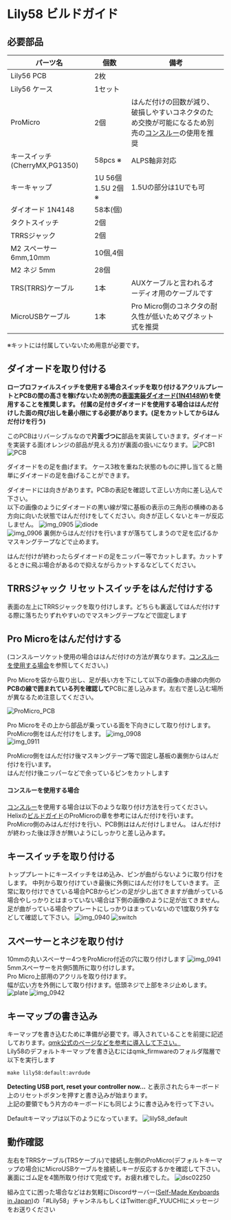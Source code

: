 # Lily58 ビルドガイド 


## 必要部品

| パーツ名 |  個数  |  備考  |
|--------|-------|-------|
|Lily56 PCB | 2枚 ||
|Lily56 ケース|1セット||
|ProMicro|2個|はんだ付けの回数が減り、破損しやすいコネクタのため交換が可能になるため別売の[コンスルー](https://yushakobo.jp/shop/a01mc-00/)の使用を推奨|
|キースイッチ(CherryMX,PG1350)|58pcs ※|ALPS軸非対応|
|キーキャップ|1U 56個 1.5U 2個※|1.5Uの部分は1Uでも可|
|ダイオード 1N4148|58本(個)||
|タクトスイッチ|2個||
|TRRSジャック|2個||
|M2 スペーサー 6mm,10mm|10個,4個||
|M2 ネジ 5mm|28個||
|TRS(TRRS)ケーブル|1本|AUXケーブルと言われるオーディオ用のケーブルです|
|MicroUSBケーブル|1本|Pro Micro側のコネクタの耐久性が低いためマグネット式を推奨|


※キットには付属していないため用意が必要です。

## ダイオードを取り付ける
**ロープロファイルスイッチを使用する場合スイッチを取り付けるアクリルプレートとPCBの間の高さを稼げないため別売の[表面実装ダイオード(1N4148W)](http://akizukidenshi.com/catalog/g/gI-07084/)を使用することを推奨します。
付属の足付きダイオードを使用する場合ははんだ付けした面の飛び出しを最小限にする必要があります。(足をカットしてからはんだ付けを行う)**

このPCBはリバーシブルなので**片面づつに**部品を実装していきます。ダイオードを実装する面(オレンジの部品が見える方)が裏面の扱いになります。
![PCB1](https://user-images.githubusercontent.com/6285554/48868151-011d6a00-ee1c-11e8-99a2-9573da09a4cd.jpg)
![PCB](https://user-images.githubusercontent.com/6285554/48837207-0e106e00-edc8-11e8-9766-34db770ba186.png)


ダイオードをの足を曲げます。
ケース3枚を重ねた状態のものに押し当てると簡単にダイオードの足を曲げることができます。  
 
ダイオードには向きがあります。PCBの表記を確認して正しい方向に差し込んで下さい。  
以下の画像のようにダイオードの黒い線が常に基板の表示の三角形の横棒のある方向に向いた状態ではんだ付けをしてください。向きが正しくないとキーが反応しません。
![img_0905](https://user-images.githubusercontent.com/6285554/46900579-542c0500-cedf-11e8-87a7-07f710f7e78e.jpeg)
![diode](https://user-images.githubusercontent.com/6285554/48820707-83187f00-ed99-11e8-802e-90b23ca594a0.png)  
![img_0906](https://user-images.githubusercontent.com/6285554/46900580-54c49b80-cedf-11e8-865e-58efa7f6a1a6.jpeg)
裏側からはんだ付けを行いますが落ちてしまうので足を広げるかマスキングテープなどで止めます。  

はんだ付けが終わったらダイオードの足をニッパー等でカットします。カットするときに飛ぶ場合があるので抑えながらカットするなどしてください。


## TRRSジャック リセットスイッチをはんだ付けする
表面の左上にTRRSジャックを取り付けします。どちらも裏返してはんだ付けする際に落ちたりずれやすいのでマスキングテープなどで固定します  

## Pro Microをはんだ付けする
(コンスルーソケット使用の場合ははんだ付けの方法が異なります。[コンスルーを使用する場合](https://github.com/kata0510/Lily58/blob/master/doc/buildguide_jp.md#コンスルーを使用する場合)を参照してください。)  

Pro Microを袋から取り出し、足が長い方を下にして以下の画像の赤線の内側の**PCBの線で囲まれている列を確認して**PCBに差し込みます。左右で差し込む場所が異なるため注意してください。 

![ProMicro_PCB](https://user-images.githubusercontent.com/6285554/48819671-6a599a80-ed94-11e8-8e5d-6a6abca326a7.png)

Pro Microをその上から部品が乗っている面を下向きにして取り付けします。
ProMicro側をはんだ付けをします。
![img_0908](https://user-images.githubusercontent.com/6285554/46900581-54c49b80-cedf-11e8-88e1-25a1a2fb378d.jpeg)  
![img_0911](https://user-images.githubusercontent.com/6285554/46900582-54c49b80-cedf-11e8-9107-83038838a7da.jpeg)

ProMicro側をはんだ付け後マスキングテープ等で固定し基板の裏側からはんだ付けを行います。  
はんだ付け後ニッパーなどで余っているピンをカットします  

#### コンスルーを使用する場合
[コンスルー](https://yushakobo.jp/shop/a01mc-00/)を使用する場合は以下のような取り付け方法を行ってください。
Helixの[ビルドガイド](https://github.com/MakotoKurauchi/helix/blob/master/Doc/buildguide_jp.md#pro-micro)のProMicroの章を参考にはんだ付けを行います。
ProMicro側のみはんだ付けを行い、PCB側ははんだ付けしません。
はんだ付けが終わった後は浮きが無いようにしっかりと差し込みます。

## キースイッチを取り付ける
トッププレートにキースイッチをはめ込み、ピンが曲がらないように取り付けをします。
中列から取り付けていき最後に外側にはんだ付けをしていきます。
正常に取り付けできている場合PCBからピンの足が少し出てきますが曲がっている場合やしっかりとはまっていない場合は下側の画像のように足が出てきません。足が曲がっている場合やプレートにしっかりはまっていないので1度取り外すなどして確認して下さい。 
![img_0940](https://user-images.githubusercontent.com/6285554/48868154-037fc400-ee1c-11e8-9d45-b888f744387a.jpg)
![switch](https://user-images.githubusercontent.com/6285554/48868657-b7ce1a00-ee1d-11e8-9346-9bfc967e95cf.png)

## スペーサーとネジを取り付け
10mmの丸いスペーサー4つをProMicro付近の穴に取り付けします
![img_0941](https://user-images.githubusercontent.com/6285554/48868166-0c709580-ee1c-11e8-9af9-0edfa0135c78.jpg)
5mmスペーサーを片側5箇所に取り付けします。  
Pro Micro上部用のアクリルを取り付けます。  
幅が広い方を外側にして取り付けます。低頭ネジで上部をネジ止めします。
![plate](https://user-images.githubusercontent.com/6285554/48837829-c4288780-edc9-11e8-8efb-6714d8e68e92.png)
![img_0942](https://user-images.githubusercontent.com/6285554/46900554-d2d47280-cede-11e8-96d6-5e3961472ad3.jpeg)

## キーマップの書き込み
キーマップを書き込むために準備が必要です。導入されていることを前提に記述しております。[qmk公式のページなどを参考に導入して下さい。](https://docs.qmk.fm/#/getting_started_build_tools)  
Lily58のデフォルトキーマップを書き込むにはqmk_firmwareのフォルダ階層で以下を実行します

    make lily58:default:avrdude  


**Detecting USB port, reset your controller now...** と表示されたらキーボード上のリセットボタンを押すと書き込みが始まります。  
上記の要領でもう片方のキーボードにも同じように書き込みを行って下さい。 

Defaultキーマップは以下のようになっています。
![lily58_default](https://user-images.githubusercontent.com/6285554/47273241-38ee8300-d5cc-11e8-9099-10c1b35e24fc.png)

## 動作確認
左右をTRRSケーブル(TRSケーブル)で接続し左側のProMicro(デフォルトキーマップの場合)にMicroUSBケーブルを接続しキーが反応するかを確認して下さい。  
裏面にゴム足を4箇所取り付けて完成です。お疲れ様でした。
![dsc02250](https://user-images.githubusercontent.com/6285554/47264498-53384a80-d553-11e8-907a-a03c6f2c5893.JPG)

組み立てに困った場合などはお気軽にDiscordサーバー([Self-Made Keyboards in Japan](https://discordapp.com/invite/NM7XtDW))の「#Lily58」チャンネルもしくはTwitter:@F_YUUCHIにメッセージをお送りください
